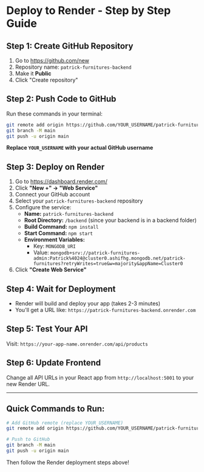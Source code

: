# Deploy to Render - Step by Step Guide

## Step 1: Create GitHub Repository

1. Go to https://github.com/new
2. Repository name: `patrick-furnitures-backend`
3. Make it **Public**
4. Click "Create repository"

## Step 2: Push Code to GitHub

Run these commands in your terminal:

```bash
git remote add origin https://github.com/YOUR_USERNAME/patrick-furnitures-backend.git
git branch -M main
git push -u origin main
```

**Replace `YOUR_USERNAME` with your actual GitHub username**

## Step 3: Deploy on Render

1. Go to https://dashboard.render.com/
2. Click **"New +" → "Web Service"**
3. Connect your GitHub account
4. Select your `patrick-furnitures-backend` repository
5. Configure the service:
   - **Name:** `patrick-furnitures-backend`
   - **Root Directory:** `/backend` (since your backend is in a backend folder)
   - **Build Command:** `npm install`
   - **Start Command:** `npm start`
   - **Environment Variables:**
     - Key: `MONGODB_URI`
     - Value: `mongodb+srv://patrick-furnitures-admin:Patrick%4024@cluster0.ashifhg.mongodb.net/patrick-furnitures?retryWrites=true&w=majority&appName=Cluster0`
6. Click **"Create Web Service"**

## Step 4: Wait for Deployment

- Render will build and deploy your app (takes 2-3 minutes)
- You'll get a URL like: `https://patrick-furnitures-backend.onrender.com`

## Step 5: Test Your API

Visit: `https://your-app-name.onrender.com/api/products`

## Step 6: Update Frontend

Change all API URLs in your React app from `http://localhost:5001` to your new Render URL.

---

## Quick Commands to Run:

```bash
# Add GitHub remote (replace YOUR_USERNAME)
git remote add origin https://github.com/YOUR_USERNAME/patrick-furnitures-backend.git

# Push to GitHub
git branch -M main
git push -u origin main
```

Then follow the Render deployment steps above! 
